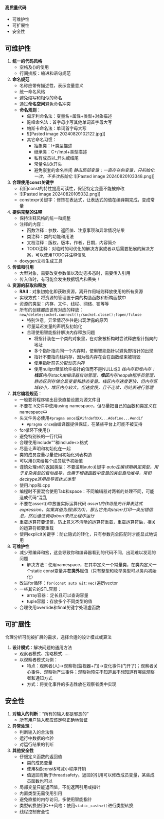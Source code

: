 #### 高质量代码
- 可维护性
- 可扩展性
- 安全性
## 可维护性
1. **统一的代码风格**
    - 空格及{}的使用
    - 行间排版：缩进和语句规范
2. **命名规范**
    - 名称应带有描述性，表示变量意义
    - 统一命名风格
    - 避免缩写和相似的命名
    - 通过**命名空间**避免命名冲突
    - **命名规则**：
        - 匈牙利命名法：变量名=属性+类型+对象描述
        - 驼峰命名法：首字母小写其他单词首字母大写
        - 帕斯卡命名法：单词首字母大写
        - ![[Pasted image 20240820102122.jpg]]
        - 其它命名习惯：
            - 抽象类：I+类型描述
            - 继承类：C+/Impl+类型描述
            - 私有成员以_开头或结尾
            - 常量名以k开头
            - 避免嵌套的命名空间
        *静态局部变量：一直存在的变量，只初始化一次，不多次初始化*
        ![[Pasted image 20240820103348.png]]
3. **合理使用const关键字**
    - 利用const的特性提高可读性，保证特定变量不能被修改
    - ![[Pasted image 20240820105032.png]]
    - constexpr关键字：修饰在表达式，让表达式的值在编译期完成，变成常量
4. **提供完整的注释**
    - 保持注释风格的统一和规整
    - 注释的内容：
        - 函数注释：参数、返回值、注意事项和异常情况结果
        - 类注释：类的功能和用法
        - 文档注释：版权，版本，作者，日期，内容简介
        - TODO注释：对临时的可优化的解决方案或者以后需要拓展的解决方案，可以使用TODO并注释信息
    - doxygen文档生成工具
5. **传值和引用**
    - 大型对象，需要改变参数值以及动态多态时，需要传入引用
    - 传入值时，有可能会发生数据切片和丢失！
6. **资源的获取和释放**
    - **RAII**：对象初始化即获取资源，离开作用域则释放使用的所有资源
    - 实现方式：将资源的管理置于类的构造函数和析构函数中
    - 资源的类型：内存、文件、线程、网络、锁等等
    - 所有的创建都应该有对应的释放：`new/delete;socket.connect();/socket.close();fopen/fclose`
        - 特别注意，异常情况往往是出现泄露的原因
        - 尽量延迟变量的声明及初始化
        - 合理使用智能指针解决内存释放问题
            - 将指针装在一个类的对象里，在对象被析构时尝试释放指针指向的地址
            - 多个指针指向同一个内存时，使用智能指针以避免野指针的出现
            - 指针不要指向栈内存，因为栈内存在会在函数结束被销毁
            - 使用指针前先分配动态内存
            - 使用nullptr赋值给空指针的值而不是NULL或0
            *栈内存和堆内存：**栈区**内存stack由编译器自动管理，**堆区**内存heap由程序员管理，静态区则存储全局变量和静态变量。栈区内存速度更快，但内存区域较小，堆区内存较大，但速度慢，且不连续，用链表进行管理*
7. **其它编程规范**：
    - 一般要将程序输出目录直接设置为源文件目
    - 不要在.h文件中使用using namespace，但尽量把自己的函数和类定义在namespace中
    - 头文件务必使用`#pragma once`或`#ifndefXXX...#define...#endif`
        - `#pragma once`由编译器提供保证，在某些平台上可能不被支持
    - for循环下使用{}
    - 避免特别长的一行代码
    - 合理使用include""和include<>格式
    - 尽量让声明和初始化在一起
    - 类的成员变量尽量使用初始化列表构造
    - 可以用{}来给每个成员赋予初始值
    - 谨慎处理stl的返回类型：不要滥用auto关键字
        *auto在编译期确定类型，用于复杂类型的自动推导，也用于模板函数中变量的类型自动推导，常和decltype连用推导表达式类型*
    - 使用.hpp和.cpp
    - 编程时不要混合使用Tab和space：不同编辑器对两者的处理不同，可能造成代码“混乱
    - 不要在assert()中放置实际运算代码
        *assert的作用是先计算表达式expression，如果其值为假(即为0)，那么它先向stderr打印一条出错信息，然后通过调用abort来终止程序运行*
    - 重载运算符要谨慎，防止意义不清晰的运算符重载，重载运算符后，相关的运算符都要重载
    - 使用explicit关键字：防止隐式的转化，只有参数完全匹配时才能显式地调用
8. **可维护性**
    - 减少预编译和宏，这会导致你和编译器看到的代码不同，出现难以发现的问题
        - 解决方法：使用namespace，在其中定义一个常量类，在类内定义一个static const变量并**在类外**赋值（只有整型和枚举类型可以类内初始化）
    - 改进for循环：`for(const auto &it:vec)`遍历vector
    - 一些其它的STL容器：
        - array容器：定长且可以查询容量
        - tuple容器：存放多个不同类型的值
    - 合理使用override和final关键字处理虚函数
## 可扩展性
合理分析可能被扩展的需求，选择合适的设计模式或算法
1. **设计模式**：解决问题的通用方法
    - 观察者模式、策略模式……
    - 以观察者模式为例：
        - 特点：观察者(人)->观察物(监视器+门)->变化事件(门开了)；观察者关心事件、观察物产生事件；观察物预先不知道且不想知道有哪些观察者和通知方式
        - 方式：将变化事件的多态性放在观察者类中实现
## 安全性
1. **对输入的判断**：“所有的输入都是邪恶的“
    - 所有用户输入都应该足够正确地验证
2. **异常处理**：
    - 判断输入的合法性
    - 运行中数据的检验
    - 对运行结果的判断
3. **其他安全性**
    - 仔细定义函数的返回值
        - 类的成员变量
        - 使用&或const&可减小程序开销
        - 值返回有助于threadsafety。返回的引用可以修改成员变量，某些成员函数也可以
    - 局部变量只能返回值，不能返回引用或指针
    - 内置类型无需使用引用
    - 避免直接的内存访问，多使用智能指针
    - 类型转换使用C++风格：使用`static_cast<>()`进行类型转换
    - 线程控制安全性